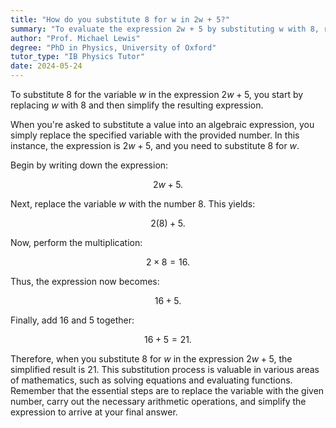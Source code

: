 ```yaml
---
title: "How do you substitute 8 for w in 2w + 5?"
summary: "To evaluate the expression 2w + 5 by substituting w with 8, replace w with 8 and simplify to find the result."
author: "Prof. Michael Lewis"
degree: "PhD in Physics, University of Oxford"
tutor_type: "IB Physics Tutor"
date: 2024-05-24
---
```


To substitute $8$ for the variable $w$ in the expression $2w + 5$, you start by replacing $w$ with $8$ and then simplify the resulting expression.

When you're asked to substitute a value into an algebraic expression, you simply replace the specified variable with the provided number. In this instance, the expression is $2w + 5$, and you need to substitute $8$ for $w$.

Begin by writing down the expression: 

$$
2w + 5.
$$ 

Next, replace the variable $w$ with the number $8$. This yields:

$$
2(8) + 5.
$$ 

Now, perform the multiplication:

$$
2 \times 8 = 16.
$$ 

Thus, the expression now becomes:

$$
16 + 5.
$$ 

Finally, add $16$ and $5$ together:

$$
16 + 5 = 21.
$$ 

Therefore, when you substitute $8$ for $w$ in the expression $2w + 5$, the simplified result is $21$. This substitution process is valuable in various areas of mathematics, such as solving equations and evaluating functions. Remember that the essential steps are to replace the variable with the given number, carry out the necessary arithmetic operations, and simplify the expression to arrive at your final answer.
    
